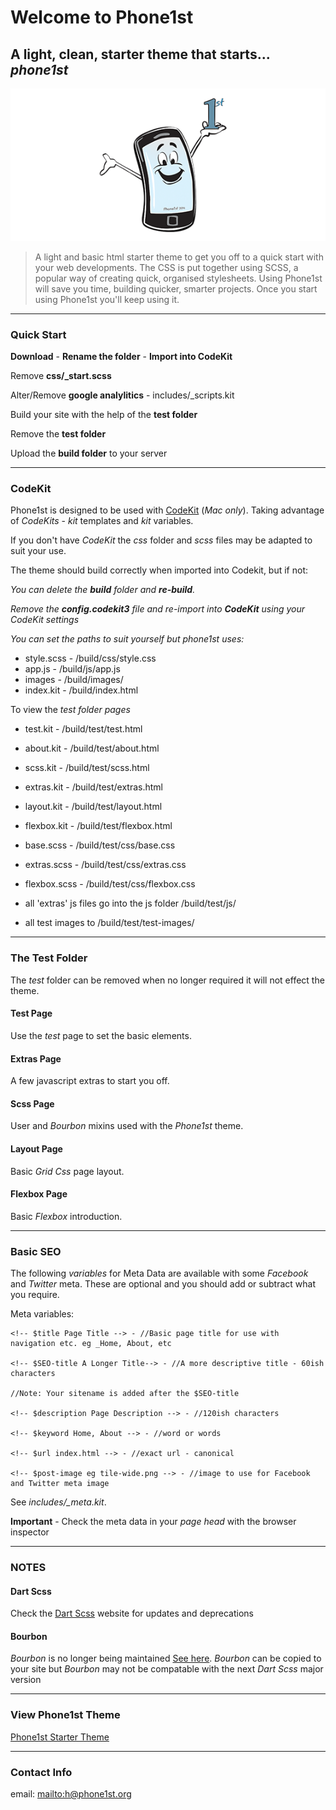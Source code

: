 # Welcome to Phone1st

## A light, clean, starter theme that starts... _phone1st_

![](tile-wide.png)

> A light and basic html starter theme to get you off to a quick start with your web developments. The CSS is put together using SCSS, a popular way of creating quick, organised stylesheets. Using Phone1st will save you time, building quicker, smarter projects. Once you start using Phone1st you'll keep using it.

* * *

### Quick Start

**Download** - **Rename the folder** - **Import into CodeKit**

Remove **css/\_start.scss**

Alter/Remove **google analylitics** - includes/\_scripts.kit

Build your site with the help of the **test folder**

Remove the **test folder**

Upload the **build folder** to your server

* * *

### CodeKit

Phone1st is designed to be used with [CodeKit](https://codekitapp.com/) (_Mac only_). Taking advantage of _CodeKits_ - _kit_ templates and _kit_ variables.

If you don't have _CodeKit_ the _css_ folder and _scss_ files may be adapted to suit your use.

The theme should build correctly when imported into Codekit, but if not:

_You can delete the **build** folder and **re-build**._

_Remove the **config.codekit3** file and re-import into **CodeKit** using your CodeKit settings_

_You can set the paths to suit yourself but phone1st uses:_

- style.scss - /build/css/style.css
- app.js - /build/js/app.js
- images - /build/images/
- index.kit - /build/index.html


To view the _test folder pages_

- test.kit - /build/test/test.html
- about.kit - /build/test/about.html
- scss.kit - /build/test/scss.html
- extras.kit - /build/test/extras.html
- layout.kit - /build/test/layout.html
- flexbox.kit - /build/test/flexbox.html


- base.scss - /build/test/css/base.css
- extras.scss - /build/test/css/extras.css
- flexbox.scss - /build/test/css/flexbox.css


- all 'extras' js files go into the js folder /build/test/js/
- all test images to /build/test/test-images/

* * *

### The Test Folder
The _test_ folder can be removed when no longer required it will not effect the theme.

#### Test Page
Use the _test_ page to set the basic elements.

#### Extras Page
A few javascript extras to start you off.

#### Scss Page
User and _Bourbon_ mixins used with the _Phone1st_ theme.

#### Layout Page
Basic _Grid Css_ page layout.

#### Flexbox Page
Basic _Flexbox_ introduction.

* * *

### Basic SEO

The following _variables_ for Meta Data are available with some _Facebook_ and _Twitter_ meta. These are optional and you should add or subtract what you require.

Meta variables:

	<!-- $title Page Title --> - //Basic page title for use with navigation etc. eg _Home, About, etc
	
	<!-- $SEO-title A Longer Title--> - //A more descriptive title - 60ish characters
	
	//Note: Your sitename is added after the $SEO-title

	<!-- $description Page Description --> - //120ish characters

	<!-- $keyword Home, About --> - //word or words

	<!-- $url index.html --> - //exact url - canonical

	<!-- $post-image eg tile-wide.png --> - //image to use for Facebook and Twitter meta image

See _includes/\_meta.kit_.

**Important** - Check the meta data in your _page head_ with the browser inspector

* * *

### NOTES

#### Dart Scss

Check the [Dart Scss](https://sass-lang.com/documentation/breaking-changes/) website for updates and deprecations

#### Bourbon

*Bourbon* is no longer being maintained [See here](https://www.bourbon.io/docs/latest/). *Bourbon* can be copied to your site but *Bourbon* may not be compatable with the next *Dart Scss* major version

* * *

### View Phone1st Theme

[Phone1st Starter Theme](https://phone1st.org/)

* * *

### Contact Info

email: <mailto:h@phone1st.org>
